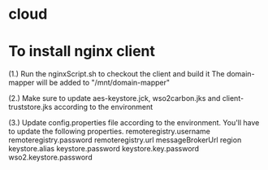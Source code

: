# cloud

# To install nginx client

(1.) Run the nginxScript.sh to checkout the client and build it
     The domain-mapper will be added to "/mnt/domain-mapper"

(2.) Make sure to update aes-keystore.jck, wso2carbon.jks and 
     client-truststore.jks according to the environment
     
(3.) Update config.properties file according to the environment.
     You'll have to update the following properties.
        remoteregistry.username
        remoteregistry.password
        remoteregistry.url
        messageBrokerUrl
        region
        keystore.alias
        keystore.password
        keystore.key.password
        wso2.keystore.password
     
